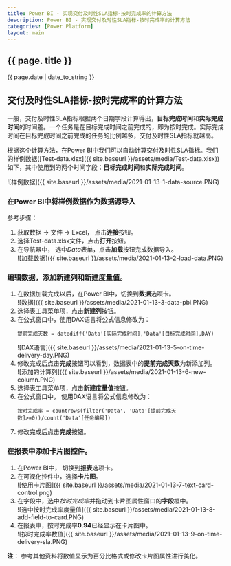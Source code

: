 ```yaml
---
title: Power BI - 实现交付及时性SLA指标-按时完成率的计算方法
description: Power BI - 实现交付及时性SLA指标-按时完成率的计算方法
categories: [Power Platform]
layout: main
---
```


## {{ page. title }}
{{ page.date | date_to_string }}

## 交付及时性SLA指标-按时完成率的计算方法

一般，交付及时性SLA指标根据两个日期字段计算得出，**目标完成时间**和**实际完成时间**的时间差。一个任务是在目标完成时间之前完成的，即为按时完成。实际完成时间在目标完成时间之前完成的任务的比例越多，交付及时性SLA指标就越高。

根据这个计算方法，在Power BI中我们可以自动计算交付及时性SLA指标。我们的样例数据([Test-data.xlsx]({{ site.baseurl }}/assets/media/Test-data.xlsx))如下，其中使用到的两个时间字段：**目标完成时间**和**实际完成时间**。

![样例数据]({{ site.baseurl }}/assets/media/2021-01-13-1-data-source.PNG)

### 在Power BI中将样例数据作为数据源导入
参考步骤：
1. 获取数据 -> 文件 -> Excel， 点击**连接**按钮。
1. 选择Test-data.xlsx文件，点击**打开**按钮。
1. 在导航器中， 选中*Data*表单，点击**加载**按钮完成数据导入。  
    ![加载数据]({{ site.baseurl }}/assets/media/2021-01-13-2-load-data.PNG)

### 编辑数据，添加新建列和新建度量值。
1. 在数据加载完成以后，在Power BI中，切换到**数据**选项卡。  
    ![数据]({{ site.baseurl }}/assets/media/2021-01-13-3-data-pbi.PNG)
1. 选择表工具菜单项，点击**新建列**按钮。
1. 在公式窗口中，使用DAX语言将公式信息修改为：
    ```dax
    提前完成天数 = datediff('Data'[实际完成时间],'Data'[目标完成时间],DAY)
    ```  
    ![DAX语言]({{ site.baseurl }}/assets/media/2021-01-13-5-on-time-delivery-day.PNG)
1. 修改完成后点击**完成**按钮可以看到，数据表中的**提前完成天数**为新添加列。  
    ![添加的计算列]({{ site.baseurl }}/assets/media/2021-01-13-6-new-column.PNG)
1. 选择表工具菜单项，点击**新建度量值**按钮。
1. 在公式窗口中， 使用DAX语言将公式信息修改为：
    ```DAX
    按时完成率 = countrows(filter('Data', 'Data'[提前完成天数]>=0))/count('Data'[任务编号])
    ```
1. 修改完成后点击**完成**按钮。

### 在报表中添加卡片图控件。
1. 在Power BI中， 切换到**报表**选项卡。
1. 在可视化控件中，选择**卡片图**。  
    ![使用卡片图]({{ site.baseurl }}/assets/media/2021-01-13-7-text-card-control.png)
1. 在字段中，选中*按时完成率*并拖动到卡片图属性窗口的**字段**框中。  
    ![选中按时完成率度量值]({{ site.baseurl }}/assets/media/2021-01-13-8-add-field-to-card.PNG)
1. 在报表中，按时完成率**0.94**已经显示在卡片图中。  
    ![按时完成率数值]({{ site.baseurl }}/assets/media/2021-01-13-9-on-time-delivery-sla.PNG)

**注**： 参考其他资料将数值显示为百分比格式或修改卡片图属性进行美化。
